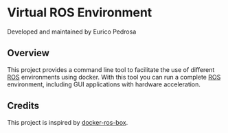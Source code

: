 Virtual ROS Environment
==================================

Developed and maintained by Eurico Pedrosa

## Overview

This project provides a command line tool to facilitate the use of different [ROS][1] environments using docker.
With this tool you can run a complete [ROS][1] environment, including GUI applications with hardware acceleration.

## Credits
This project is inspired by [docker-ros-box](https://github.com/pierrekilly/docker-ros-box).

[1]: http://wiki.ros.org
